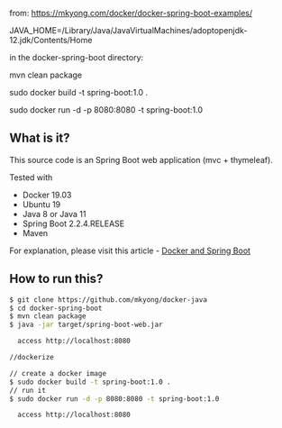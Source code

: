 

from: https://mkyong.com/docker/docker-spring-boot-examples/

JAVA_HOME=/Library/Java/JavaVirtualMachines/adoptopenjdk-12.jdk/Contents/Home

in the docker-spring-boot directory:

mvn clean package

sudo docker build -t spring-boot:1.0 .

sudo docker run -d -p 8080:8080 -t spring-boot:1.0



## What is it?
This source code is an Spring Boot web application (mvc + thymeleaf).
 
Tested with
* Docker 19.03
* Ubuntu 19
* Java 8 or Java 11
* Spring Boot 2.2.4.RELEASE
* Maven

For explanation, please visit this article - [Docker and Spring Boot](https://mkyong.com/docker/docker-spring-boot-examples/)

## How to run this?
```bash
$ git clone https://github.com/mkyong/docker-java
$ cd docker-spring-boot
$ mvn clean package
$ java -jar target/spring-boot-web.jar

  access http://localhost:8080

//dockerize

// create a docker image
$ sudo docker build -t spring-boot:1.0 .
// run it
$ sudo docker run -d -p 8080:8080 -t spring-boot:1.0

  access http://localhost:8080
```